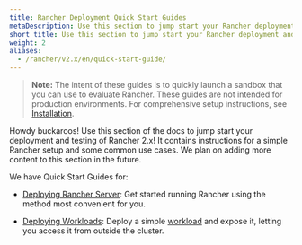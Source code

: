 ```yaml
---
title: Rancher Deployment Quick Start Guides
metaDescription: Use this section to jump start your Rancher deployment and testing. It contains instructions for a simple Rancher setup and some common use cases.
short title: Use this section to jump start your Rancher deployment and testing. It contains instructions for a simple Rancher setup and some common use cases.
weight: 2
aliases:
  - /rancher/v2.x/en/quick-start-guide/
---
```

>**Note:** The intent of these guides is to quickly launch a sandbox that you can use to evaluate Rancher. These guides are not intended for production environments. For comprehensive setup instructions, see [Installation](/rancher/v2.6.5/en/installation/installation_index).

Howdy buckaroos! Use this section of the docs to jump start your deployment and testing of Rancher 2.x! It contains instructions for a simple Rancher setup and some common use cases. We plan on adding more content to this section in the future.

We have Quick Start Guides for:

- [Deploying Rancher Server](/rancher/v2.6.5/en/quick-start-guide/deployment/deployment_index): Get started running Rancher using the method most convenient for you.

- [Deploying Workloads](/rancher/v2.6.5/en/quick-start-guide/workload/workload_index): Deploy a simple [workload](https://kubernetes.io/docs/concepts/workloads/) and expose it, letting you access it from outside the cluster.

